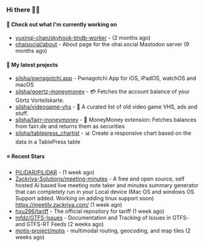 ### Hi there 🦊👋

#### 👷 Check out what I'm currently working on

- [yuxinqi-chan/skyhook-tmdb-worker](https://github.com/yuxinqi-chan/skyhook-tmdb-worker) -  (2 months ago)
- [ohaisocial/about](https://github.com/ohaisocial/about) - About page for the ohai.social Mastodon server (9 months ago)

#### 🌱 My latest projects

- [silsha/pwnagotchi.app](https://github.com/silsha/pwnagotchi.app) - Pwnagotchi App for iOS, iPadOS, watchOS and macOS
- [silsha/goertz-moneymoney](https://github.com/silsha/goertz-moneymoney) - 💳 Fetches the account balance of your Görtz Vorteilskarte.
- [silsha/videogame-vhs](https://github.com/silsha/videogame-vhs) - 👾 A curated list of old video game VHS, ads and stuff.
- [silsha/fairr-moneymoney](https://github.com/silsha/fairr-moneymoney) - 💸 MoneyMoney extension: Fetches balances from fairr.de and returns them as securities
- [silsha/tablepress_chartist](https://github.com/silsha/tablepress_chartist) - 📊 Create a responsive chart based on the data in a TablePress table

#### ⭐ Recent Stars

- [PiLiDAR/PiLiDAR](https://github.com/PiLiDAR/PiLiDAR) -  (1 week ago)
- [Zackriya-Solutions/meeting-minutes](https://github.com/Zackriya-Solutions/meeting-minutes) - A free and open source, self hosted Ai based live meeting note taker and minutes summary generator that can completely run in your Local device (Mac OS and windows OS Support added. Working on adding linux support soon) https://meetily.zackriya.com/ (1 week ago)
- [hxu296/tariff](https://github.com/hxu296/tariff) - The official repository for tariff (1 week ago)
- [mfdz/GTFS-Issues](https://github.com/mfdz/GTFS-Issues) - Documentation and Tracking of Issues in GTFS- and GTFS-RT Feeds (2 weeks ago)
- [motis-project/motis](https://github.com/motis-project/motis) - multimodal routing, geocoding, and map tiles (2 weeks ago)
